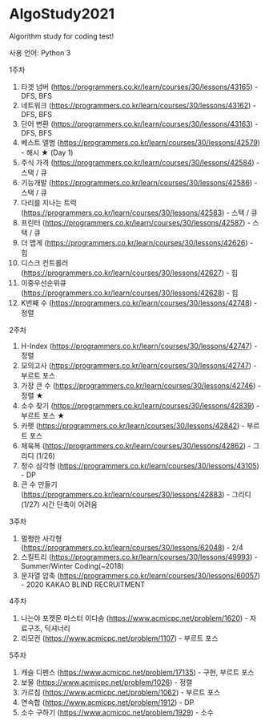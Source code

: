 # AlgoStudy2021
Algorithm study for coding test!

사용 언어: Python 3

1주차
1. 타겟 넘버 (https://programmers.co.kr/learn/courses/30/lessons/43165) - DFS, BFS
2. 네트워크 (https://programmers.co.kr/learn/courses/30/lessons/43162) - DFS, BFS
3. 단어 변환 (https://programmers.co.kr/learn/courses/30/lessons/43163) - DFS, BFS
4. 베스트 앨범 (https://programmers.co.kr/learn/courses/30/lessons/42579) - 해시 ★ (Day 1)
5. 주식 가격 (https://programmers.co.kr/learn/courses/30/lessons/42584) - 스택 / 큐
6. 기능개발 (https://programmers.co.kr/learn/courses/30/lessons/42586) - 스택 / 큐
7. 다리를 지나는 트럭 (https://programmers.co.kr/learn/courses/30/lessons/42583) - 스택 / 큐
8. 프린터 (https://programmers.co.kr/learn/courses/30/lessons/42587) - 스택 / 큐
9. 더 맵게 (https://programmers.co.kr/learn/courses/30/lessons/42626) - 힙
10. 디스크 컨트롤러 (https://programmers.co.kr/learn/courses/30/lessons/42627) - 힙
11. 이중우선순위큐 (https://programmers.co.kr/learn/courses/30/lessons/42628) - 힙
12. K번째 수 (https://programmers.co.kr/learn/courses/30/lessons/42748) - 정렬

2주차
1. H-Index (https://programmers.co.kr/learn/courses/30/lessons/42747) - 정렬
2. 모의고사 (https://programmers.co.kr/learn/courses/30/lessons/42747) - 부르트 포스
3. 가장 큰 수 (https://programmers.co.kr/learn/courses/30/lessons/42746) - 정렬 ★
4. 소수 찾기 (https://programmers.co.kr/learn/courses/30/lessons/42839)  - 부르트 포스 ★
5. 카펫 (https://programmers.co.kr/learn/courses/30/lessons/42842) - 부르트 포스
6. 체육복 (https://programmers.co.kr/learn/courses/30/lessons/42862) - 그리디 (1/26)
7. 정수 삼각형 (https://programmers.co.kr/learn/courses/30/lessons/43105) - DP
8. 큰 수 만들기 (https://programmers.co.kr/learn/courses/30/lessons/42883) - 그리디 (1/27) 시간 단축이 어려움

3주차
1. 멀쩡한 사각형 (https://programmers.co.kr/learn/courses/30/lessons/62048) - 2/4
2. 스킬트리 (https://programmers.co.kr/learn/courses/30/lessons/49993) - Summer/Winter Coding(~2018)
3. 문자열 압축 (https://programmers.co.kr/learn/courses/30/lessons/60057) - 2020 KAKAO BLIND RECRUITMENT

4주차
1. 나는야 포켓몬 마스터 이다솜 (https://www.acmicpc.net/problem/1620) - 자료구조, 딕셔너리
2. 리모컨 (https://www.acmicpc.net/problem/1107) - 부르트 포스

5주차
1. 캐슬 디펜스 (https://www.acmicpc.net/problem/17135) - 구현, 부르트 포스
2. 보물 (https://www.acmicpc.net/problem/1026) - 정렬
3. 가르침 (https://www.acmicpc.net/problem/1062) - 부르트 포스
4. 연속합 (https://www.acmicpc.net/problem/1912) - DP
5. 소수 구하기 (https://www.acmicpc.net/problem/1929) - 소수 
